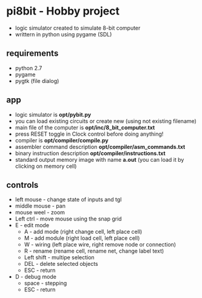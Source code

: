 # pi8bit - Hobby project
* logic simulator created to simulate 8-bit computer
* writtern in python using pygame (SDL)

## requirements
* python 2.7
* pygame
* pygtk (file dialog)

## app
* logic simulator is **opt/pybit.py**
 * you can load existing circuits or create new (using not existing filename)
* main file of the computer is **opt/inc/8_bit_computer.txt**
 * press RESET toggle in Clock control before doing anything!
* compiler is **opt/compiler/compile.py**
 * assembler command description **opt/compiler/asm_commands.txt**
 * binary instruction description **opt/compiler/instructions.txt**
 * standard output memory image with name **a.out** (you can load it by clicking on memory cell)

## controls
* left mouse - change state of inputs and tgl
* middle mouse - pan
* mouse weel - zoom
* Left ctrl - move mouse using the snap grid
* E - edit mode
  * A - add mode (right change cell, left place cell)
  * M - add module (right load cell, left place cell)
  * W - wiring (left place wire, right remove node or connection)
  * R - rename (rename cell, rename net, change label text)
  * Left shift - multipe selection
  * DEL - delete selected objects
  * ESC - return
* D - debug mode
  * space - stepping
  * ESC - return
